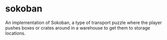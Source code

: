 # sokoban
An implementation of Sokoban, a type of transport puzzle where the player pushes boxes or crates around in a warehouse to get them to storage locations.
